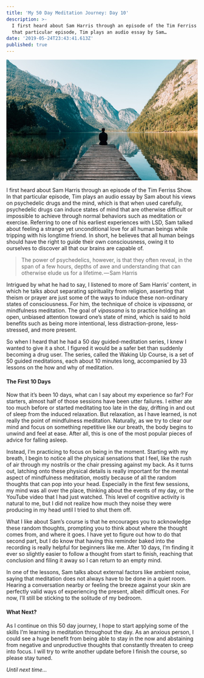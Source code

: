 ```yaml
---
title: 'My 50 Day Meditation Journey: Day 10'
description: >-
  I first heard about Sam Harris through an episode of the Tim Ferriss Show. In
  that particular episode, Tim plays an audio essay by Sam…
date: '2019-05-24T23:43:41.613Z'
published: true
---
```


![](./1__uio3DU9E__w__rkgm3FoAwgw.jpeg)

I first heard about Sam Harris through an episode of the Tim Ferriss Show. In that particular episode, Tim plays an audio essay by Sam about his views on psychedelic drugs and the mind, which is that when used carefully, psychedelic drugs can induce states of mind that are otherwise difficult or impossible to achieve through normal behaviors such as meditation or exercise. Referring to one of his earliest experiences with LSD, Sam talked about feeling a strange yet unconditional love for all human beings while tripping with his longtime friend. In short, he believes that all human beings should have the right to guide their own consciousness, owing it to ourselves to discover all that our brains are capable of.

> The power of psychedelics, however, is that they often reveal, in the span of a few hours, depths of awe and understanding that can otherwise elude us for a lifetime. — Sam Harris

Intrigued by what he had to say, I listened to more of Sam Harris’ content, in which he talks about separating spirituality from religion, asserting that theism or prayer are just some of the ways to induce these non-ordinary states of consciousness. For him, the technique of choice is _vipassana,_ or mindfulness meditation. The goal of _vipassana_ is to practice holding an open, unbiased attention toward one’s state of mind, which is said to hold benefits such as being more intentional, less distraction-prone, less-stressed, and more present.

So when I heard that he had a 50 day guided-meditation series, I knew I wanted to give it a shot. I figured it would be a safer bet than suddenly becoming a drug user. The series, called the Waking Up Course, is a set of 50 guided meditations, each about 10 minutes long, accompanied by 33 lessons on the how and why of meditation.

#### The First 10 Days

Now that it’s been 10 days, what can I say about my experience so far? For starters, almost half of those sessions have been utter failures. I either ate too much before or started meditating too late in the day, drifting in and out of sleep from the induced relaxation. But relaxation, as I have learned, is not really the point of mindfulness meditation. Naturally, as we try to clear our mind and focus on something repetitive like our breath, the body begins to unwind and feel at ease. After all, this is one of the most popular pieces of advice for falling asleep.

Instead, I’m practicing to focus on being in the moment. Starting with my breath, I begin to notice all the physical sensations that I feel, like the rush of air through my nostrils or the chair pressing against my back. As it turns out, latching onto these physical details is really important for the mental aspect of mindfulness meditation, mostly because of all the random thoughts that can pop into your head. Especially in the first few sessions, my mind was all over the place, thinking about the events of my day, or the YouTube video that I had just watched. This level of cognitive activity is natural to me, but I did not realize how much they noise they were producing in my head until I tried to shut them off.

What I like about Sam’s course is that he encourages you to acknowledge these random thoughts, prompting you to think about where the thought comes from, and where it goes. I have yet to figure out how to do that second part, but I do know that having this reminder baked into the recording is really helpful for beginners like me. After 10 days, I’m finding it ever so slightly easier to follow a thought from start to finish, reaching that conclusion and filing it away so I can return to an empty mind.

In one of the lessons, Sam talks about external factors like ambient noise, saying that meditation does not always have to be done in a quiet room. Hearing a conversation nearby or feeling the breeze against your skin are perfectly valid ways of experiencing the present, albeit difficult ones. For now, I’ll still be sticking to the solitude of my bedroom.

#### What Next?

As I continue on this 50 day journey, I hope to start applying some of the skills I’m learning in meditation throughout the day. As an anxious person, I could see a huge benefit from being able to stay in the now and abstaining from negative and unproductive thoughts that constantly threaten to creep into focus. I will try to write another update before I finish the course, so please stay tuned.

_Until next time…_
